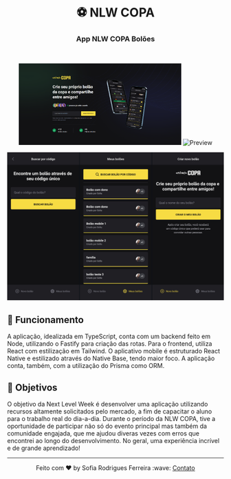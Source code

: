 <h1 align="center">
    ⚽ NLW COPA
</h1>

<h3 align="center">App NLW COPA Bolões</h3>

<br>

<p align="center">
  <img alt="Preview" src="PCcopa.png" width="75%">
  <img alt="Preview" src="Mobilecopa.jpeg" width="17.25%">
</p>
<p align="center">
  <img alt="Preview" src="Mobilecomp.png">
</p>

## 🥇 Funcionamento

A aplicação, idealizada em TypeScript, conta com um backend feito em Node, utilizando o Fastify para criação das rotas. Para o frontend, utiliza React com estilização em Tailwind. O aplicativo mobile é estruturado React Native e estilizado através do Native Base, tendo maior foco. A aplicação conta, também, com a utilização do Prisma como ORM.

## 🥅 Objetivos

O objetivo da Next Level Week é desenvolver uma aplicação utilizando recursos altamente solicitados pelo mercado, a fim de capacitar o aluno para o trabalho real do dia-a-dia. Durante o período da NLW COPA, tive a oportunidade de participar não só do evento principal mas também da comunidade engajada, que me ajudou diveras vezes com erros que encontrei ao longo do desenvolvimento. No geral, uma experiência incrível e de grande aprendizado!

---

<p align="center">Feito com ♥ by Sofia Rodrigues Ferreira :wave: <a href="https://www.linkedin.com/in/sofiarodfer/">Contato</a></p>